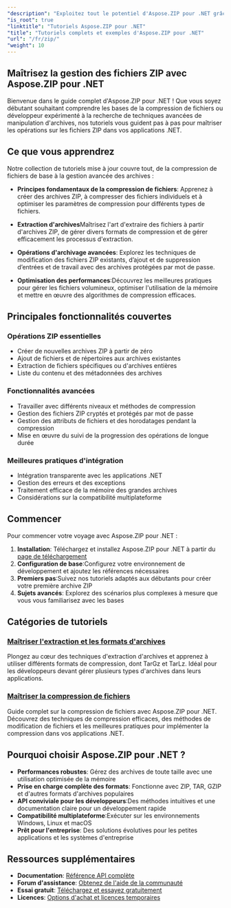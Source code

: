 ```yaml
---
"description": "Exploitez tout le potentiel d'Aspose.ZIP pour .NET grâce à nos tutoriels détaillés et exemples pratiques. Apprenez à compresser, extraire et gérer efficacement les fichiers ZIP dans vos applications .NET."
"is_root": true
"linktitle": "Tutoriels Aspose.ZIP pour .NET"
"title": "Tutoriels complets et exemples d'Aspose.ZIP pour .NET"
"url": "/fr/zip/"
"weight": 10
---
```


## Maîtrisez la gestion des fichiers ZIP avec Aspose.ZIP pour .NET

Bienvenue dans le guide complet d'Aspose.ZIP pour .NET ! Que vous soyez débutant souhaitant comprendre les bases de la compression de fichiers ou développeur expérimenté à la recherche de techniques avancées de manipulation d'archives, nos tutoriels vous guident pas à pas pour maîtriser les opérations sur les fichiers ZIP dans vos applications .NET.

## Ce que vous apprendrez

Notre collection de tutoriels mise à jour couvre tout, de la compression de fichiers de base à la gestion avancée des archives :

- **Principes fondamentaux de la compression de fichiers**: Apprenez à créer des archives ZIP, à compresser des fichiers individuels et à optimiser les paramètres de compression pour différents types de fichiers.

- **Extraction d'archives**Maîtrisez l'art d'extraire des fichiers à partir d'archives ZIP, de gérer divers formats de compression et de gérer efficacement les processus d'extraction.

- **Opérations d'archivage avancées**: Explorez les techniques de modification des fichiers ZIP existants, d’ajout et de suppression d’entrées et de travail avec des archives protégées par mot de passe.

- **Optimisation des performances**:Découvrez les meilleures pratiques pour gérer les fichiers volumineux, optimiser l'utilisation de la mémoire et mettre en œuvre des algorithmes de compression efficaces.

## Principales fonctionnalités couvertes

### Opérations ZIP essentielles
- Créer de nouvelles archives ZIP à partir de zéro
- Ajout de fichiers et de répertoires aux archives existantes
- Extraction de fichiers spécifiques ou d'archives entières
- Liste du contenu et des métadonnées des archives

### Fonctionnalités avancées
- Travailler avec différents niveaux et méthodes de compression
- Gestion des fichiers ZIP cryptés et protégés par mot de passe
- Gestion des attributs de fichiers et des horodatages pendant la compression
- Mise en œuvre du suivi de la progression des opérations de longue durée

### Meilleures pratiques d'intégration
- Intégration transparente avec les applications .NET
- Gestion des erreurs et des exceptions
- Traitement efficace de la mémoire des grandes archives
- Considérations sur la compatibilité multiplateforme

## Commencer

Pour commencer votre voyage avec Aspose.ZIP pour .NET :

1. **Installation**: Téléchargez et installez Aspose.ZIP pour .NET à partir du [page de téléchargement](https://releases.aspose.com/zip/net/)
2. **Configuration de base**:Configurez votre environnement de développement et ajoutez les références nécessaires
3. **Premiers pas**:Suivez nos tutoriels adaptés aux débutants pour créer votre première archive ZIP
4. **Sujets avancés**: Explorez des scénarios plus complexes à mesure que vous vous familiarisez avec les bases

## Catégories de tutoriels

### [Maîtriser l'extraction et les formats d'archives](./mastering-archive-extraction-and-formats/)
Plongez au cœur des techniques d'extraction d'archives et apprenez à utiliser différents formats de compression, dont TarGz et TarLz. Idéal pour les développeurs devant gérer plusieurs types d'archives dans leurs applications.

### [Maîtriser la compression de fichiers](./file-compress/)
Guide complet sur la compression de fichiers avec Aspose.ZIP pour .NET. Découvrez des techniques de compression efficaces, des méthodes de modification de fichiers et les meilleures pratiques pour implémenter la compression dans vos applications .NET.

## Pourquoi choisir Aspose.ZIP pour .NET ?

- **Performances robustes**: Gérez des archives de toute taille avec une utilisation optimisée de la mémoire
- **Prise en charge complète des formats**: Fonctionne avec ZIP, TAR, GZIP et d'autres formats d'archives populaires
- **API conviviale pour les développeurs**:Des méthodes intuitives et une documentation claire pour un développement rapide
- **Compatibilité multiplateforme**:Exécuter sur les environnements Windows, Linux et macOS
- **Prêt pour l'entreprise**: Des solutions évolutives pour les petites applications et les systèmes d'entreprise

## Ressources supplémentaires

- **Documentation**: [Référence API complète](https://reference.aspose.com/zip/net/)
- **Forum d'assistance**: [Obtenez de l'aide de la communauté](https://forum.aspose.com/c/zip/37)
- **Essai gratuit**: [Téléchargez et essayez gratuitement](https://releases.aspose.com/)
- **Licences**: [Options d'achat et licences temporaires](https://purchase.conholdate.com/buy)